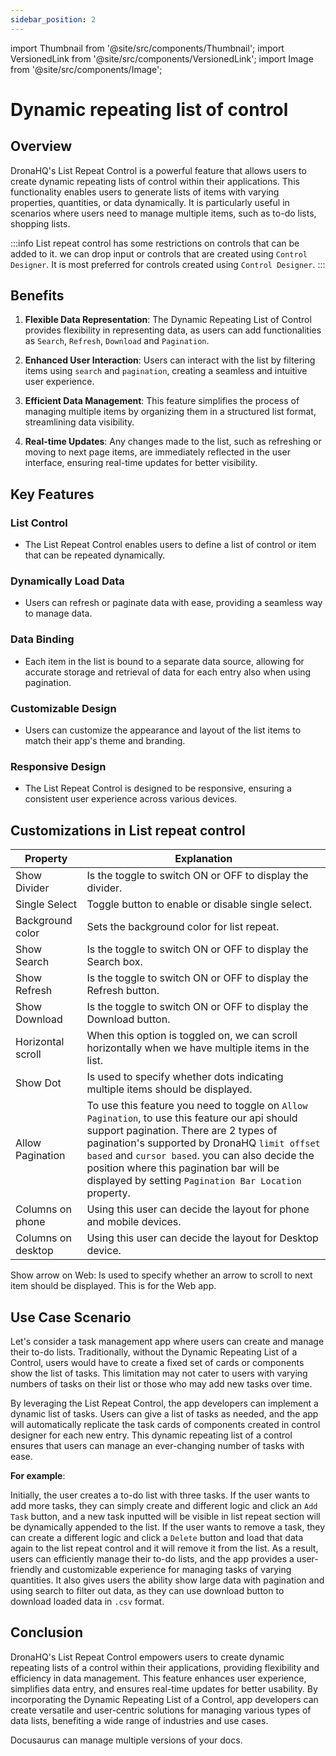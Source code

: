 ```yaml
---
sidebar_position: 2
---
```


import Thumbnail from '@site/src/components/Thumbnail';
import VersionedLink from '@site/src/components/VersionedLink';
import Image from '@site/src/components/Image';

# Dynamic repeating list of control

## Overview
DronaHQ's List Repeat Control is a powerful feature that allows users to create dynamic repeating lists of control within their applications. This functionality enables users to generate lists of items with varying properties, quantities, or data dynamically. It is particularly useful in scenarios where users need to manage multiple items, such as to-do lists, shopping lists.

:::info
List repeat control has some restrictions on controls that can be added to it. we can drop input or controls that are created using `Control Designer`. It is most preferred for controls created using `Control Designer`.
:::

## Benefits

1. **Flexible Data Representation**: The Dynamic Repeating List of Control provides flexibility in representing data, as users can add functionalities as `Search`, `Refresh`, `Download` and `Pagination`.

2. **Enhanced User Interaction**: Users can interact with the list by filtering items using `search` and `pagination`, creating a seamless and intuitive user experience.

3. **Efficient Data Management**: This feature simplifies the process of managing multiple items by organizing them in a structured list format, streamlining data visibility.

4. **Real-time Updates**: Any changes made to the list, such as refreshing or moving to next page items, are immediately reflected in the user interface, ensuring real-time updates for better visibility.

## Key Features

### List Control
- The List Repeat Control enables users to define a list of control or item that can be repeated dynamically.

### Dynamically Load Data
- Users can refresh or paginate data with ease, providing a seamless way to manage data.

### Data Binding
- Each item in the list is bound to a separate data source, allowing for accurate storage and retrieval of data for each entry also when using pagination.

### Customizable Design
- Users can customize the appearance and layout of the list items to match their app's theme and branding.

### Responsive Design
- The List Repeat Control is designed to be responsive, ensuring a consistent user experience across various devices.

## Customizations in List repeat control

| Property | Explanation |
| ------------------ | -----------------------------------|
| Show Divider | Is the toggle to switch ON or OFF to display the divider. |
| Single Select | Toggle button to enable or disable single select. |
| Background color | Sets the background color for list repeat. |
| Show Search | Is the toggle to switch ON or OFF to display the Search box. |
| Show Refresh | Is the toggle to switch ON or OFF to display the Refresh button. |
| Show Download | Is the toggle to switch ON or OFF to display the Download button. |
| Horizontal scroll | When this option is toggled on, we can scroll horizontally when we have multiple items in the list. |
| Show Dot | Is used to specify whether dots indicating multiple items should be displayed. |
| Allow Pagination | To use this feature you need to toggle on `Allow Pagination`, to use this feature our api should support pagination. There are 2 types of pagination's supported by DronaHQ `limit offset based` and `cursor based`. you can also decide the position where this pagination bar will be displayed by setting `Pagination Bar Location` property. |
| Columns on phone | Using this user can decide the layout for phone and mobile devices. |
| Columns on desktop | Using this user can decide the layout for Desktop device. |

Show arrow on Web: Is used to specify whether an arrow to scroll to next item should be displayed. This is for the Web app.

## Use Case Scenario

Let's consider a task management app where users can create and manage their to-do lists. Traditionally, without the Dynamic Repeating List of a Control, users would have to create a fixed set of cards or components show the list of tasks. This limitation may not cater to users with varying numbers of tasks on their list or those who may add new tasks over time.

By leveraging the List Repeat Control, the app developers can implement a dynamic list of tasks. Users can give a list of tasks as needed, and the app will automatically replicate the task cards of components created in control designer for each new entry. This dynamic repeating list of a control ensures that users can manage an ever-changing number of tasks with ease.

**For example**:

Initially, the user creates a to-do list with three tasks.
If the user wants to add more tasks, they can simply create and different logic and click an `Add Task` button, and a new task inputted will be visible in list repeat section will be dynamically appended to the list.
If the user wants to remove a task, they can create a different logic and click a `Delete` button and load that data again to the list repeat control and it will remove it from the list.
As a result, users can efficiently manage their to-do lists, and the app provides a user-friendly and customizable experience for managing tasks of varying quantities.
It also gives users the ability show large data with pagination and using search to filter out data, as they can use download button to download loaded data in `.csv` format.

## Conclusion

DronaHQ's List Repeat Control empowers users to create dynamic repeating lists of  a control within their applications, providing flexibility and efficiency in data management. This feature enhances user experience, simplifies data entry, and ensures real-time updates for better usability. By incorporating the Dynamic Repeating List of a Control, app developers can create versatile and user-centric solutions for managing various types of data lists, benefiting a wide range of industries and use cases.


Docusaurus can manage multiple versions of your docs.